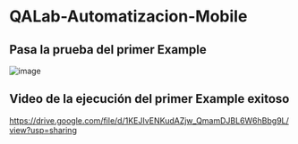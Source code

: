 # QALab-Automatizacion-Mobile

## Pasa la prueba del primer Example
![image](https://github.com/user-attachments/assets/1a02acdd-9c31-46a2-afc3-aa07c3954921)

## Video de la ejecución del primer Example exitoso
https://drive.google.com/file/d/1KEJIvENKudAZjw_QmamDJBL6W6hBbg9L/view?usp=sharing
